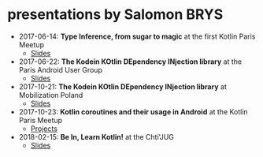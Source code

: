 # presentations by Salomon BRYS

* 2017-06-14: **Type Inference, from sugar to magic** at the first Kotlin Paris Meetup
    - [Slides](https://salomonbrys.github.io/presentations/2017-06-14/2017-06-14.html)
* 2017-06-22: **The Kodein KOtlin DEpendency INjection library** at the Paris Android User Group
    - [Slides](https://salomonbrys.github.io/presentations/2017-06-22/2017-06-22.html)
* 2017-10-21: **The Kodein KOtlin DEpendency INjection library** at Mobilization Poland
    - [Slides](https://salomonbrys.github.io/presentations/2017-10-21/web/index.html)
* 2017-10-23: **Kotlin coroutines and their usage in Android** at the Kotlin Paris Meetup
    - [Projects](https://github.com/SalomonBrys/presentations/tree/gh-pages/2017-10-23)
* 2018-02-15: **Be In, Learn Kotlin!** at the Chti'JUG
    - [Slides](https://salomonbrys.github.io/presentations/2018-02-15/web/index.html)
